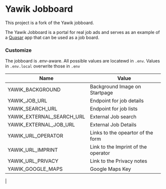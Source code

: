 # Yawik Jobboard

This project is a fork of the Yawik jobboard.

The Yawik Jobboard is a portal for real job ads and serves as an example of a [Quasar](https://quasar.dev) app that can be used as a job board.

### Customize

The jobboard is .env-aware. All possible values are locatewd in `.env`.
Values in `.env.local` overwrite those in `.env`

| Name                         | Value                                      |
|------------------------------|--------------------------------------------|
| YAWIK_BACKGROUND             | Background Image on Startpage              |
| YAWIK_JOB_URL                | Endpoint for job details                   |
| YAWIK_SEARCH_URL             | Endpoint for job lists                     |
| YAWIK_EXTERNAL_SEARCH_URL    | External Job search                        |
| YAWIK_EXTERNAL_JOB_URL       | External Job Details                       |
| YAWIK_URL_OPERATOR           | Links to the opeartor of the form          |
| YAWIK_URL_IMPRINT            | Link to the Imprint of the operator        |
| YAWIK_URL_PRIVACY            | Link to the Privacy notes                  |
| YAWIK_GOOGLE_MAPS            | Google Maps Key
|
